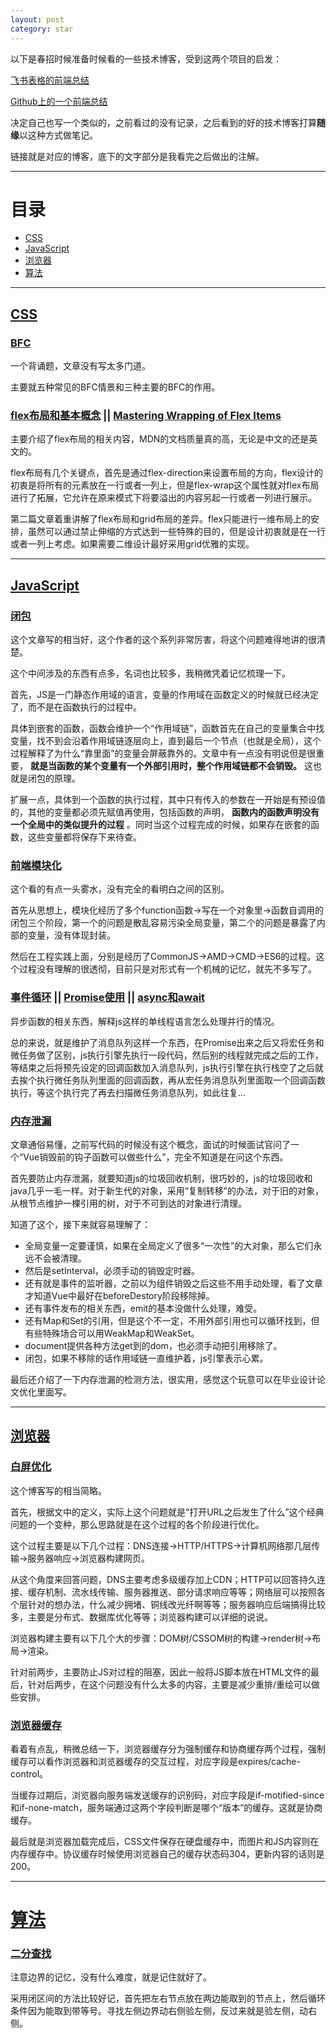 ```yaml
---
layout: post
category: star
---
```


以下是春招时候准备时候看的一些技术博客，受到这两个项目的启发：

[飞书表格的前端总结](https://bitable.feishu.cn/app8Ok6k9qafpMkgyRbfgxeEnet?from=logout&table=tblzZHf2Ix3YtxPM&view=vew9iquA45)

[Github上的一个前端总结](https://github.com/axuebin/articles/issues/39)

决定自己也写一个类似的，之前看过的没有记录，之后看到的好的技术博客打算**随缘**以这种方式做笔记。

链接就是对应的博客，底下的文字部分是我看完之后做出的注解。

---

# 目录

- [CSS](#css)
- [JavaScript](#javascript)
- [浏览器](#浏览器)
- [算法](#算法)

---

## [CSS](#css)

### [BFC](https://zhuanlan.zhihu.com/p/25321647)

一个背诵题，文章没有写太多门道。

主要就五种常见的BFC情景和三种主要的BFC的作用。

### [flex布局和基本概念](https://developer.mozilla.org/zh-CN/docs/Web/CSS/CSS_Flexible_Box_Layout/Basic_Concepts_of_Flexbox) || [Mastering Wrapping of Flex Items](https://developer.mozilla.org/en-US/docs/Web/CSS/CSS_Flexible_Box_Layout/Mastering_Wrapping_of_Flex_Items)

主要介绍了flex布局的相关内容，MDN的文档质量真的高，无论是中文的还是英文的。

flex布局有几个关键点，首先是通过flex-direction来设置布局的方向，flex设计的初衷是将所有的元素放在一行或者一列上，但是flex-wrap这个属性就对flex布局进行了拓展，它允许在原来模式下将要溢出的内容另起一行或者一列进行展示。

第二篇文章着重讲解了flex布局和grid布局的差异。flex只能进行一维布局上的安排，虽然可以通过禁止伸缩的方式达到一些特殊的目的，但是设计初衷就是在一行或者一列上考虑。如果需要二维设计最好采用grid优雅的实现。

---

## [JavaScript](#javascript)

### [闭包](https://github.com/mqyqingfeng/Blog/issues/9)

这个文章写的相当好，这个作者的这个系列非常厉害，将这个问题难得地讲的很清楚。

这个中间涉及的东西有点多，名词也比较多，我稍微凭着记忆梳理一下。

首先，JS是一门静态作用域的语言，变量的作用域在函数定义的时候就已经决定了，而不是在函数执行的过程中。

具体到嵌套的函数，函数会维护一个“作用域链”，函数首先在自己的变量集合中找变量，找不到会沿着作用域链逐层向上，直到最后一个节点（也就是全局），这个过程解释了为什么“靠里面”的变量会屏蔽靠外的。文章中有一点没有明说但是很重要， **就是当函数的某个变量有一个外部引用时，整个作用域链都不会销毁。** 这也就是闭包的原理。

扩展一点，具体到一个函数的执行过程，其中只有传入的参数在一开始是有预设值的，其他的变量都必须先赋值再使用，包括函数的声明， **函数内的函数声明没有一个全局中的类似提升的过程** 。同时当这个过程完成的时候，如果存在嵌套的函数，这些变量都将保存下来待查。

### [前端模块化](https://segmentfault.com/a/1190000017466120)

这个看的有点一头雾水，没有完全的看明白之间的区别。

首先从思想上，模块化经历了多个function函数->写在一个对象里->函数自调用的闭包三个阶段，第一个的问题是散乱容易污染全局变量，第二个的问题是暴露了内部的变量，没有体现封装。

然后在工程实践上面，分别是经历了CommonJS->AMD->CMD->ES6的过程。这个过程没有理解的很透彻，目前只是对形式有一个机械的记忆，就先不多写了。

### [事件循环](https://segmentfault.com/a/1190000023367138) || [Promise使用](https://developer.mozilla.org/zh-CN/docs/Web/JavaScript/Guide/Using_promises) || [async和await](https://developer.mozilla.org/zh-CN/docs/Learn/JavaScript/Asynchronous/Async_await)

异步函数的相关东西，解释js这样的单线程语言怎么处理并行的情况。

总的来说，就是维护了消息队列这样一个东西，在Promise出来之后又将宏任务和微任务做了区别，js执行引擎先执行一段代码，然后别的线程就完成之后的工作，等结束之后将预先设定的回调函数加入消息队列，js执行引擎在执行栈空了之后就去挨个执行微任务队列里面的回调函数，再从宏任务消息队列里面取一个回调函数执行，等这个执行完了再去扫描微任务消息队列，如此往复...

### [内存泄漏](https://segmentfault.com/a/1190000020231307)

文章通俗易懂，之前写代码的时候没有这个概念，面试的时候面试官问了一个“Vue销毁前的钩子函数可以做些什么”，完全不知道是在问这个东西。

首先要防止内存泄漏，就要知道js的垃圾回收机制，很巧妙的，js的垃圾回收和java几乎一毛一样。对于新生代的对象，采用“复制转移”的办法，对于旧的对象，从根节点维护一棵引用的树，对于不可到达的对象进行清理。

知道了这个，接下来就容易理解了：

- 全局变量一定要谨慎，如果在全局定义了很多“一次性”的大对象，那么它们永远不会被清理。
- 然后是setInterval，必须手动的销毁定时器。
- 还有就是事件的监听器，之前以为组件销毁之后这些不用手动处理，看了文章才知道Vue中最好在beforeDestory阶段移除掉。
- 还有事件发布的相关东西，emit的基本没做什么处理，难受。
- 还有Map和Set的引用，但是这个不一定，不用外部引用也可以循环找到，但有些特殊场合可以用WeakMap和WeakSet。
- document提供各种方法get到的dom，也必须手动把引用移除了。
- 闭包，如果不移除的话作用域链一直维护着，js引擎表示心累。

最后还介绍了一下内存泄漏的检测方法，很实用，感觉这个玩意可以在毕业设计论文优化里面写。

---

## [浏览器](#浏览器)

### [白屏优化](https://cloud.tencent.com/developer/article/1508941)

这个博客写的相当简略。

首先，根据文中的定义，实际上这个问题就是“打开URL之后发生了什么”这个经典问题的一个变种，那么思路就是在这个过程的各个阶段进行优化。

这个过程主要是以下几个过程：DNS连接->HTTP/HTTPS->计算机网络那几层传输->服务器响应->浏览器构建网页。

从这个角度来回答问题，DNS主要考虑多级缓存加上CDN；HTTP可以回答持久连接、缓存机制、流水线传输、服务器推送、部分请求响应等等；网络层可以按照各个层针对的想办法，什么减少拥堵、铜线改光纤啊等等；服务器响应后端搞得比较多，主要是分布式、数据库优化等等；浏览器构建可以详细的说说。

浏览器构建主要有以下几个大的步骤：DOM树/CSSOM树的构建->render树->布局->渲染。

针对前两步，主要防止JS对过程的阻塞，因此一般将JS脚本放在HTML文件的最后，针对后两步，在这个问题没有什么太多的内容，主要是减少重排/重绘可以做些安排。

### [浏览器缓存](https://juejin.cn/post/6844903593275817998)

看着有点乱，稍微总结一下，浏览器缓存分为强制缓存和协商缓存两个过程，强制缓存可以看作浏览器和浏览器缓存的交互过程，对应字段是expires/cache-control。

当缓存过期后，浏览器向服务端发送缓存的识别码，对应字段是if-motified-since和if-none-match，服务端通过这两个字段判断是哪个“版本”的缓存。这就是协商缓存。

最后就是浏览器加载完成后，CSS文件保存在硬盘缓存中，而图片和JS内容则在内存缓存中。协议缓存时候使用浏览器自己的缓存状态码304，更新内容的话则是200。

---

# [算法](#算法)

### [二分查找](https://github.com/labuladong/fucking-algorithm/blob/master/%E7%AE%97%E6%B3%95%E6%80%9D%E7%BB%B4%E7%B3%BB%E5%88%97/%E4%BA%8C%E5%88%86%E6%9F%A5%E6%89%BE%E8%AF%A6%E8%A7%A3.md)

注意边界的记忆，没有什么难度，就是记住就好了。

采用闭区间的方法比较好记，首先把左右节点放在两边能取到的节点上，然后循环条件因为能取到带等号。寻找左侧边界动右侧验左侧，反过来就是验左侧，动右侧。








